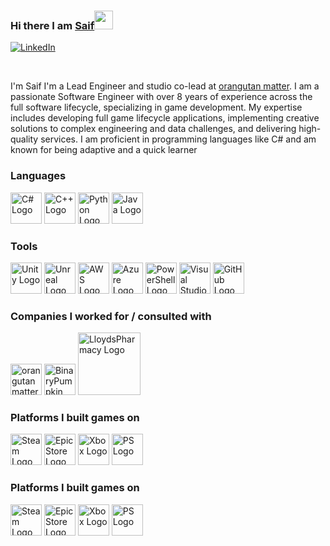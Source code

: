 ### Hi there I am [Saif](https://www.unleaving.com/crafters/)<img src="https://raw.githubusercontent.com/MartinHeinz/MartinHeinz/master/wave.gif" width="30px">

[![LinkedIn](https://img.shields.io/badge/linkedin-%230077B5.svg?style=for-the-badge&logo=linkedin&logoColor=white)](https://www.linkedin.com/in/saif-jabur/)

<br/>
 
I'm Saif I'm a Lead Engineer and studio co-lead at  [orangutan matter](https://orangutanmatter.com/).
I am a passionate Software Engineer with over 8 years of experience across the full software lifecycle, specializing in game development. My expertise includes developing full game lifecycle applications, implementing creative solutions to complex engineering and data challenges, and delivering high-quality services. I am proficient in programming languages like C# and am known for being adaptive and a quick learner
 
 
### Languages
<p>
<img src="https://cdn.worldvectorlogo.com/logos/c--4.svg" alt="C# Logo" width="50" height="50"/> <img src="https://cdn.worldvectorlogo.com/logos/c.svg" alt="C++ Logo" width="50" height="50"/> <img src="https://cdn.worldvectorlogo.com/logos/python-5.svg" alt="Python Logo" width="50" height="50"/> <img src="https://cdn.worldvectorlogo.com/logos/java.svg" alt="Java Logo" width="50" height="50"/>

### Tools
<img src="https://cdn.worldvectorlogo.com/logos/unity-69.svg" alt="Unity Logo" width="50" height="50"/> <img src="https://cdn.worldvectorlogo.com/logos/unreal-1.svg" alt="Unreal Logo" width="50" height="50"/> <img src="https://cdn.worldvectorlogo.com/logos/aws-2.svg" alt="AWS Logo" width="50" height="50"/> <img src="https://cdn.worldvectorlogo.com/logos/azure-2.svg" alt="Azure Logo" width="50" height="50"/> <img src="https://cdn.worldvectorlogo.com/logos/powershell.svg" alt="PowerShell Logo" width="50" height="50"/> <img src="https://cdn.worldvectorlogo.com/logos/visual-studio-2013.svg" alt="Visual Studio Logo" width="50" height="50"/> <img src="https://cdn.worldvectorlogo.com/logos/github-icon-2.svg" alt="GitHub Logo" width="50" height="50"/>

### Companies I worked for / consulted with

<img src="https://yt3.googleusercontent.com/QoBNYM_81DGnUp4KncBEyRDaJDoBOjxoHcS0s6f51hoT4R8IMU61CVIljwVx-GWHfiit8i33=s160-c-k-c0x00ffffff-no-rj" alt="orangutanmatter Logo" width="50" height="50"/> <img src="https://cdn.worldvectorlogo.com/logos/pumpkindb.svg" alt="BinaryPumpkin Logo" width="50" height="50"/>
<img src="https://s3-eu-west-1.amazonaws.com/tpd/logos/4bdeb101000064000506ad4b/0x0.png" alt="LloydsPharmacy Logo" width="100" height=""/>

</p>

### Platforms I built games on

<p>
<img src="https://cdn.worldvectorlogo.com/logos/steam-icon-logo.svg" alt="Steam Logo" width="50" height="50"/> <img src="https://cdn.worldvectorlogo.com/logos/epic-games-2.svg" alt="EpicStore Logo" width="50" height="50"/> <img src="https://cdn.worldvectorlogo.com/logos/xbox.svg" alt="Xbox Logo" width="50" height="50"/> <img src="https://cdn.worldvectorlogo.com/logos/playstation-6.svg" alt="PS Logo" width="50" height="50"/>

</p>

### Platforms I built games on

<p>
<img src="https://cdn.worldvectorlogo.com/logos/steam-icon-logo.svg" alt="Steam Logo" width="50" height="50"/> <img src="https://cdn.worldvectorlogo.com/logos/epic-games-2.svg" alt="EpicStore Logo" width="50" height="50"/> <img src="https://cdn.worldvectorlogo.com/logos/xbox.svg" alt="Xbox Logo" width="50" height="50"/> <img src="https://cdn.worldvectorlogo.com/logos/playstation-6.svg" alt="PS Logo" width="50" height="50"/>

</p>
